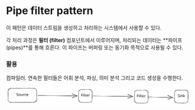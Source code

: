 # Pipe filter pattern

이 패턴은 데이터 스트림을 생성하고 처리하는 시스템에서 사용할 수 있다.&#x20;

각 처리 과정은 **필터 (filter)** 컴포넌트에서 이루어지며, 처리되는 데이터는 **파이프 (pipes)**를 통해 흐른다. 이 파이프는 버퍼링 또는 동기화 목적으로 사용될 수 있다.

### 활용 <a href="#3" id="3"></a>

컴파일러. 연속한 필터들은 어휘 분석, 파싱, 의미 분석 그리고 코드 생성을 수행한다.

<img src="../../.gitbook/assets/file.excalidraw (26).svg" alt="" class="gitbook-drawing">
